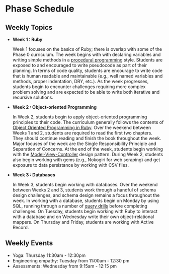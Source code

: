 # Phase Schedule

## Weekly Topics

* **Week 1 : Ruby**

  Week 1 focuses on the basics of Ruby; there is overlap with some of the Phase 0 curriculum.  The week begins with with declaring variables and writing simple methods in a [procedural programming](http://en.wikipedia.org/wiki/Procedural_programming) style.  Students are exposed to and encouraged to write pseudocode as part of their planning.  In terms of code quality, students are encourage to write code that is human readable and maintainable (e.g., well named variables and methods, proper indentation, DRY, etc.).  As the week progresses, students begin to encounter challenges requiring more complex problem solving and are expected to be able to write both iterative and recursive solutions.

* **Week 2 : Object-oriented Programming**


  In Week 2, students begin to apply object-oriented programming principles to their code.  The curriculum generally follows the contents of [Object Oriented Programming in Ruby](https://www.dropbox.com/s/82gx9sf00vmonad/Practical%20Object%20Oriented%20Design%20in%20Ruby.pdf).  Over the weekend between Weeks 1 and 2, students are required to read the first two chapters.  They should continue reading and finish the book throughout the week.  Major focuses of the week are the Single Responsibility Principle and Separation of Concerns.  At the end of the week, students begin working with the [Model-View-Controller](http://en.wikipedia.org/wiki/Model%E2%80%93view%E2%80%93controller) design pattern.  During Week 2, students also begin working with gems (e.g., Nokogiri for web scraping) and get exposure to data persistance by working with CSV files.

* **Week 3 : Databases**

  In Week 3, students begin working with databases.  Over the weekend between Weeks 2 and 3, students work through a handful of schema design challenges, and schema design remains a focus throughout the week.  In working with a database, students begin on Monday by using SQL, running through a number of [query drills](https://socrates.devbootcamp.com/sql_tests) before completing challenges.  On Tuesday, students begin working with Ruby to interact with a database and on Wednesday write their own object-relational mappers.  On Thursday and Friday, students are working with Active Record.



## Weekly Events

* Yoga: Thursday 11:30am - 12:30pm
* Engineering empathy: Tuesday from 11:00am - 12:30 pm
* Assessments: Wednesday from 9:15am - 12:15 pm
